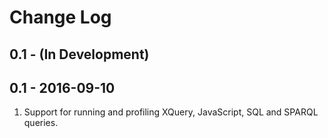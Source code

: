 # Change Log

## 0.1 - (In Development)

## 0.1 - 2016-09-10

1. Support for running and profiling XQuery, JavaScript, SQL and SPARQL queries.
